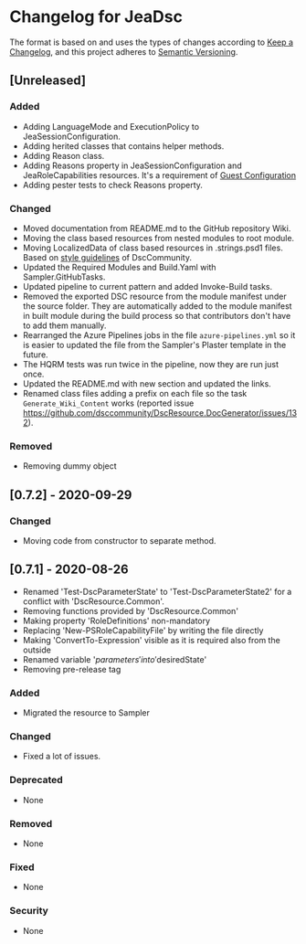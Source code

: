# Changelog for JeaDsc

The format is based on and uses the types of changes according to [Keep a Changelog](https://keepachangelog.com/en/1.0.0/),
and this project adheres to [Semantic Versioning](https://semver.org/spec/v2.0.0.html).

## [Unreleased]

### Added

- Adding LanguageMode and ExecutionPolicy to JeaSessionConfiguration.
- Adding herited classes that contains helper methods.
- Adding Reason class.
- Adding Reasons property in JeaSessionConfiguration and JeaRoleCapabilities resources.
  It's a requirement of [Guest Configuration](https://docs.microsoft.com/en-us/azure/governance/policy/how-to/guest-configuration-create#get-targetresource-requirements)
- Adding pester tests to check Reasons property.

### Changed

- Moved documentation from README.md to the GitHub repository Wiki.
- Moving the class based resources from nested modules to root module.
- Moving LocalizedData of class based resources in .strings.psd1 files.
Based on [style guidelines](https://dsccommunity.org/styleguidelines/localization/) of DscCommunity.
- Updated the Required Modules and Build.Yaml with Sampler.GitHubTasks.
- Updated pipeline to current pattern and added Invoke-Build tasks.
- Removed the exported DSC resource from the module manifest under the
  source folder. They are automatically added to the module manifest in
  built module during the build process so that contributors don't have
  to add them manually.
- Rearranged the Azure Pipelines jobs in the file `azure-pipelines.yml`
  so it is easier to updated the file from the Sampler's Plaster template
  in the future.
- The HQRM tests was run twice in the pipeline, now they are run just once.
- Updated the README.md with new section and updated the links.
- Renamed class files adding a prefix on each file so the task `Generate_Wiki_Content`
  works (reported issue https://github.com/dsccommunity/DscResource.DocGenerator/issues/132).

### Removed

- Removing dummy object

## [0.7.2] - 2020-09-29

### Changed

- Moving code from constructor to separate method.

## [0.7.1] - 2020-08-26

- Renamed 'Test-DscParameterState' to 'Test-DscParameterState2' for a conflict with 'DscResource.Common'.
- Removing functions provided by 'DscResource.Common'
- Making property 'RoleDefinitions' non-mandatory
- Replacing 'New-PSRoleCapabilityFile' by writing the file directly
- Making 'ConvertTo-Expression' visible as it is required also from the outside
- Renamed variable '$parameters' into '$desiredState'
- Removing pre-release tag

### Added

- Migrated the resource to Sampler

### Changed

- Fixed a lot of issues.

### Deprecated

- None

### Removed

- None

### Fixed

- None

### Security

- None
